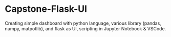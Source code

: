 # Capstone-Flask-UI
Creating simple dashboard with python language, various library (pandas, numpy, matpotlib), and flask as UI, scripting in Jupyter Notebook &amp; VSCode.
